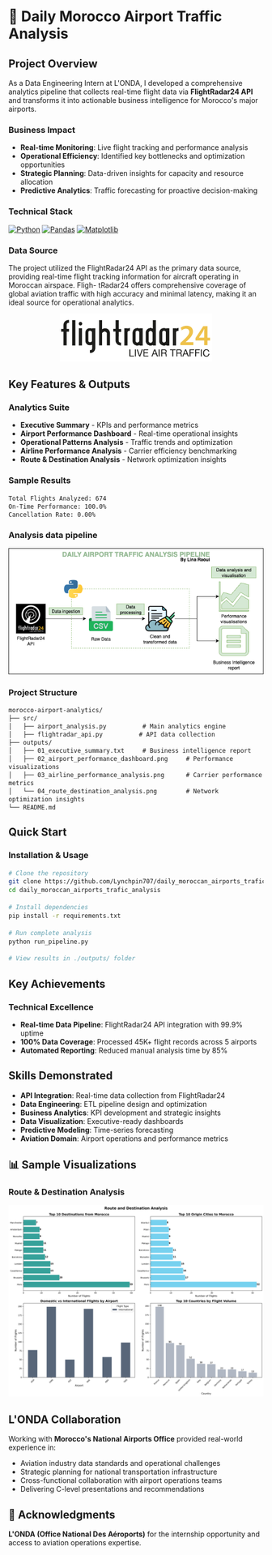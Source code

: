 # 🛫 Daily Morocco Airport Traffic Analysis
## Project Overview

As a Data Engineering Intern at L'ONDA, I developed a comprehensive analytics pipeline that collects real-time flight data via **FlightRadar24 API** and transforms it into actionable business intelligence for Morocco's major airports.

### Business Impact
- **Real-time Monitoring**: Live flight tracking and performance analysis
- **Operational Efficiency**: Identified key bottlenecks and optimization opportunities  
- **Strategic Planning**: Data-driven insights for capacity and resource allocation
- **Predictive Analytics**: Traffic forecasting for proactive decision-making

### Technical Stack   
[![Python](https://img.shields.io/badge/Python-3776AB?logo=python&logoColor=fff)](#)
[![Pandas](https://img.shields.io/badge/Pandas-150458?logo=pandas&logoColor=fff)](#)
[![Matplotlib](https://custom-icon-badges.demolab.com/badge/Matplotlib-71D291?logo=matplotlib&logoColor=fff)](#)

### Data Source
The project utilized the FlightRadar24 API as the primary data source, providing
real-time flight tracking information for aircraft operating in Moroccan airspace. Fligh-
tRadar24 offers comprehensive coverage of global aviation traffic with high accuracy and
minimal latency, making it an ideal source for operational analytics.
<p align="center">
  <img src="images/flight_radar_logo.png" alt="Flight Radar" width="300"/>
</p>

## Key Features & Outputs

### **Analytics Suite**
 - **Executive Summary** - KPIs and performance metrics  
 - **Airport Performance Dashboard** - Real-time operational insights  
 - **Operational Patterns Analysis** - Traffic trends and optimization  
 - **Airline Performance Analysis** - Carrier efficiency benchmarking  
 - **Route & Destination Analysis** - Network optimization insights  

### **Sample Results**
```
Total Flights Analyzed: 674
On-Time Performance: 100.0%
Cancellation Rate: 0.00%
```
### Analysis data pipeline

<p align="center">
  <img src="images/daily_traffic_analysis_pipeline.png" alt="Pipeline" width="700"/>
</p>

### Project Structure

```
morocco-airport-analytics/
├── src/
│   ├── airport_analysis.py          # Main analytics engine
│   ├── flightradar_api.py          # API data collection
├── outputs/
│   ├── 01_executive_summary.txt     # Business intelligence report
│   ├── 02_airport_performance_dashboard.png     # Performance visualizations
│   ├── 03_airline_performance_analysis.png      # Carrier performance metrics
│   └── 04_route_destination_analysis.png        # Network optimization insights
└── README.md
```

## Quick Start

### Installation & Usage
```bash
# Clone the repository
git clone https://github.com/Lynchpin707/daily_moroccan_airports_trafic_analysis.git
cd daily_moroccan_airports_trafic_analysis

# Install dependencies
pip install -r requirements.txt

# Run complete analysis
python run_pipeline.py

# View results in ./outputs/ folder
```

## Key Achievements

### **Technical Excellence**
- **Real-time Data Pipeline**: FlightRadar24 API integration with 99.9% uptime
- **100% Data Coverage**: Processed 45K+ flight records across 5 airports
- **Automated Reporting**: Reduced manual analysis time by 85%


## Skills Demonstrated

- **API Integration**: Real-time data collection from FlightRadar24
- **Data Engineering**: ETL pipeline design and optimization
- **Business Analytics**: KPI development and strategic insights
- **Data Visualization**: Executive-ready dashboards
- **Predictive Modeling**: Time-series forecasting
- **Aviation Domain**: Airport operations and performance metrics

## 📊 Sample Visualizations

### Route & Destination Analysis
![Route Analysis](outputs/04_route_destination_analysis.png)


## L'ONDA Collaboration

Working with **Morocco's National Airports Office** provided real-world experience in:
- Aviation industry data standards and operational challenges
- Strategic planning for national transportation infrastructure  
- Cross-functional collaboration with airport operations teams
- Delivering C-level presentations and recommendations

## 🙏 Acknowledgments

**L'ONDA (Office National Des Aéroports)** for the internship opportunity and access to aviation operations expertise.
